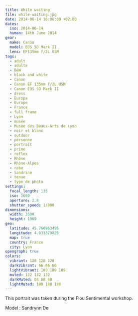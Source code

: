 ```yaml
---
title: While waiting
file: while-waiting.jpg
date: 2014-06-14 16:06:00 +02:00
dates:
  iso: 2014-06-14
  human: 14th June 2014
gear:
  make: Canon
  model: EOS 5D Mark II
  lens: EF135mm f/2L USM
tags:
  - adult
  - adulte
  - B&W
  - black and white
  - Canon
  - Canon EF 135mm f/2L USM
  - Canon EOS 5D Mark II
  - dress
  - Europa
  - Europe
  - France
  - full frame
  - Lyon
  - musée
  - Musée des Beaux-Arts de Lyon
  - noir et blanc
  - outdoor
  - personne
  - portrait
  - prime
  - reflex
  - Rhône
  - Rhône-Alpes
  - robe
  - Sandrine
  - tenue
  - type de photo
settings:
  focal_length: 135
  iso: 1600
  aperture: 2.8
  shutter_speed: 1/800
dimensions:
  width: 3500
  height: 1969
geo:
  latitude: 45.766963495
  longitude: 4.833379825
  map: true
  country: France
  city: Lyon
opengraph: true
colors:
  vibrant: 128 128 128
  darkVibrant: 66 66 66
  lightVibrant: 189 189 189
  muted: 132 132 132
  darkMuted: 68 68 68
  lightMuted: 180 180 180
---
```


This portrait was taken during the Flou Sentimental workshop.

Model : Sandrynn De
